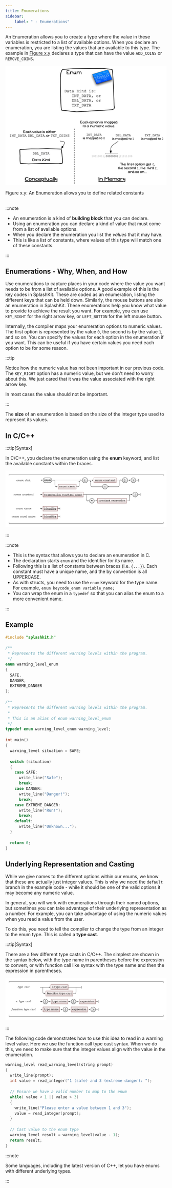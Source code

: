 ```yaml
---
title: Enumerations
sidebar:
    label: " - Enumerations"
---
```


An Enumeration allows you to create a type where the value in these variables is restricted to a list of available options. When you declare an enumeration, you are listing the values that are available to this type. The example in [Figure x.y](#FigureCustomTypeEnum) declares a type that can have the value `ADD_COINS` or `REMOVE_COINS`.


<a id="FigureCustomTypeEnum"></a>

![Figure x.y: An Enumeration allows you to define related constants](./images/custom-type-enum.png "An Enumeration allows you to define related constantss")
<div class="caption"><span class="caption-figure-nbr">Figure x.y: </span>An Enumeration allows you to define related constants</div><br/>

:::note

- An enumeration is a kind of **building block** that you can declare.
- Using an enumeration you can declare a kind of value that must come from a list of available options.
- When you declare the enumeration you list the *values* that it may have.
- This is like a list of constants, where values of this type will match one of these constants.

:::

## Enumerations - Why, When, and How

Use enumerations to capture places in your code where the value you want needs to be from a list of available options. A good example of this is the key codes in SplashKit. These are coded as an enumeration, listing the different keys that can be held down. Similarly, the mouse buttons are also an enumeration in SplashKit. These enumerations help you know what value to provide to achieve the result you want. For example, you can use `KEY_RIGHT` for the right arrow key, or `LEFT_BUTTON` for the left mouse button.

Internally, the compiler maps your enumeration options to numeric values. The first option is represented by the value `0`, the second is by the value `1`, and so on. You can specify the values for each option in the enumeration if you want. This can be useful if you have certain values you need each option to be for some reason.

:::tip

Notice how the numeric value has not been important in our previous code. The `KEY_RIGHT` option has a numeric value, but we don't need to worry about this. We just cared that it was the value associated with the right arrow key.

In most cases the value should not be important.

:::

The **size** of an enumeration is based on the size of the integer type used to represent
its values.

## In C/C++

:::tip[Syntax]

In C/C++, you declare the enumeration using the **enum** keyword, and list the available constants within the braces.

![The syntax for an enumeration in C/C++](./images/enum-decl.png)

:::

:::note

- This is the syntax that allows you to declare an enumeration in C.
- The declaration starts `enum` and the identifier for its name.
- Following this is a list of constants between braces (i.e. `{...}`). Each constant must have a unique name, and the by convention is all UPPERCASE.
- As with structs, you need to use the `enum` keyword for the type name. For example, `enum keycode_enum variable_name;`
- You can wrap the enum in a `typedef` so that you can alias the enum to a more convenient name.

:::

## Example

```cpp
#include "splashkit.h"

/**
 * Represents the different warning levels within the program.
 */
enum warning_level_enum
{
  SAFE,
  DANGER,
  EXTREME_DANGER
};

/**
 * Represents the different warning levels within the program.
 *
 * This is an alias of enum warning_level_enum
 */
typedef enum warning_level_enum warning_level;

int main()
{
  warning_level situation = SAFE;
  
  switch (situation)
  {
    case SAFE:
      write_line("Safe");
      break;
    case DANGER:
      write_line("Danger!");
      break;
    case EXTREME_DANGER:
      write_line("Run!");
      break;
    default:
      write_line("Unknown...");
  }

  return 0;
}
```

## Underlying Representation and Casting

While we give names to the different options within our enums, we know that these are actually just integer values. This is why we need the `default` branch in the example code - while it should be one of the valid options it may become any numeric value.

In general, you will work with enumerations through their named options, but sometimes you can take advantage of their underlying representation as a number. For example, you can take advantage of using the numeric values when you read a value from the user.

To do this, you need to tell the compiler to change the type from an integer to the enum type. This is called a **type cast**.

:::tip[Syntax]

There are a few different type casts in C/C++. The simplest are shown in the syntax below, with the type name in parentheses before the expression to convert, or with function call like syntax with the type name and then the expression in parentheses.

![The syntax for the type cast in C/C++](./images/type-cast.png)

:::

The following code demonstrates how to use this idea to read in a warning level value. Here we use the function call type cast syntax. When we do this, we need to make sure that the integer values align with the value in the enumeration.

```cpp
warning_level read_warning_level(string prompt)
{
  write_line(prompt);
  int value = read_integer("1 (safe) and 3 (extreme danger): ");

  // Ensure we have a valid number to map to the enum
  while( value < 1 || value > 3)
  {
    write_line("Please enter a value between 1 and 3");
    value = read_integer(prompt);
  }

  // Cast value to the enum type
  warning_level result = warning_level(value - 1);
  return result;
}
```

:::note

Some languages, including the latest version of C++, let you have enums with different underlying types.

:::
